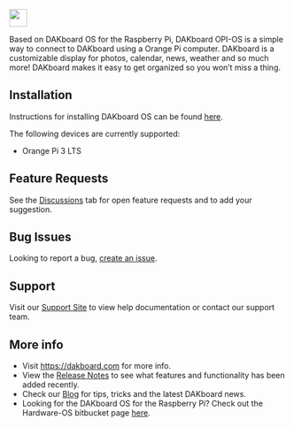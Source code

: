 <img src="https://static.dakboard.com/assets/img/dakboard-logos/dakboard-logo-horiz.png" style="height: 32px;">

Based on DAKboard OS for the Raspberry Pi, DAKboard OPI-OS is a simple way to connect to DAKboard using a Orange Pi computer.  DAKboard is a customizable display for photos, calendar, news, weather and so much more! DAKboard makes it easy to get organized so you won’t miss a thing.

## Installation
Instructions for installing DAKboard OS can be found <a href="https://dakboard.freshdesk.com/support/solutions/articles/35000210494-orange-pi-download-and-install-dakboard-os">here</a>.

The following devices are currently supported:
- Orange Pi 3 LTS

## Feature Requests
See the <a href="https://github.com/dakboard/Hardware-OPI-OS/discussions">Discussions</a> tab for open feature requests and to add your suggestion.

## Bug Issues
Looking to report a bug, <a href="https://github.com/dakboard/Hardware-OPI-OS/issues/new?assignees=&labels=bug&template=bug_report.md&title=">create an issue</a>.

## Support
Visit our <a href="https://dakboard.com/support">Support Site</a> to view help documentation or contact our support team. 

## More info
- Visit <a href="https://dakboard.com">https://dakboard.com</a> for more info.  
- View the <a href="https://github.com/dakboard/Cloud-Platform/releases/">Release Notes</a> to see what features and functionality has been added recently. 
- Check our <a href="https://blog.dakboard.com">Blog</a> for tips, tricks and the latest DAKboard news.
- Looking for the DAKboard OS for the Raspberry Pi?  Check out the Hardware-OS bitbucket page <a href="https://github.com/dakboard/Hardware-OS">here</a>.
